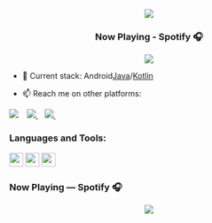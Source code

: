 <div align=center >
<img src="[https://readme-typing-svg.herokuapp.com](https://media.giphy.com/media/hvRJCLFzcasrR4ia7z/giphy.gif?font=Pacifico&size=25&color=FFFFFF&center=true&lines=Hi+👋%2C+I'm+Sam+Muigai.;Android+Engineer;"
/>

 ### Now Playing - Spotify 🎧
<p>
 <a href="https://spotify-github-profile.vercel.app/api/view.svg?uid=313njpkumfthjwhi3oveaxfkqlby&redirect=true">
   <img src="https://spotify-github-profile.vercel.app/api/view.svg?uid=313njpkumfthjwhi3oveaxfkqlby&cover_image=true&theme=novatorem&bar_color=53b14f&bar_color_cover=false"/>
 </a>
 </p>
  </div>

- 🔭                            Current stack: Android[Java](https://www.google.com/url?sa=t&rct=j&q=&esrc=s&source=web&cd=&cad=rja&uact=8&ved=2ahUKEwiUw464g5PxAhUVhVwKHU5dAOUQFnoECCsQAA&url=https%3A%2F%2Fwww.java.com%2F&usg=AOvVaw07au0gJtrW9kRPFYV_4HTb)/[Kotlin](https://kotlinlang.org)
    
- 📫 Reach me on other platforms: 
<p align="left"
<a href="https://twitter.com/sammug254/">
    <img src="https://img.shields.io/badge/Twitter-1DA1F2?style=for-the-badge&logo=twitter&logoColor=white" />    
  </a>&nbsp;&nbsp;
 <a href="https://linkedin.com/in/sammug254/">
    <img src="https://img.shields.io/badge/linkedin-%230077B5.svg?&style=for-the-badge&logo=linkedin&logoColor=white" />
  </a>&nbsp;&nbsp;
  <a href="sammug95@gmail.com">
    <img src="https://img.shields.io/badge/Gmail-D14836?style=for-the-badge&logo=gmail&logoColor=white" />
  </a>&nbsp;&nbsp;
 </p>
 
### Languages and Tools:

<p align="left">
<img src="https://img.shields.io/badge/Kotlin-0095D5?&style=for-the-badge&logo=kotlin&logoColor=white" height="25"/>
<img src="https://img.shields.io/badge/Java-ED8B00?style=for-the-badge&logo=java&logoColor=white" height="25"/>
<img src="https://img.shields.io/badge/Android-3DDC84?style=for-the-badge&logo=android&logoColor=white" height="25"/>
</p>

### Now Playing — Spotify 🎧

<div align=center >
<p>
 <a href="https://spotify-github-profile.vercel.app/api/view.svg?uid=l9yemjmns9vxw7z9kgxcqr7zb&redirect=true">
   <img src="https://spotify-github-profile.vercel.app/api/view.svg?uid=l9yemjmns9vxw7z9kgxcqr7zb&cover_image=true&theme=default&show_offline=false"/>
 </a>
 </p>
  </div>
